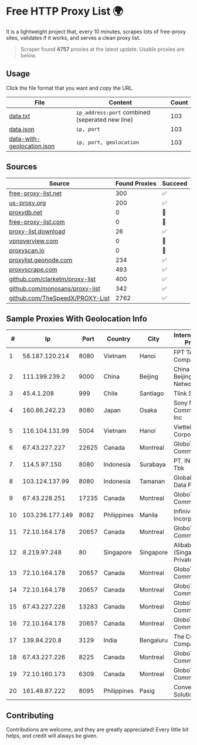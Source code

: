 
# Free HTTP Proxy List 🌍

It is a lightweight project that, every 10 minutes, scrapes lots of free-proxy sites, validates if it works, and serves a clean proxy list.


> Scraper found **4757** proxies at the latest update. Usable proxies are below.

## Usage

Click the file format that you want and copy the URL.


|File|Content|Count|
|----|-------|-----|
|[data.txt](https://raw.githubusercontent.com/themiralay/Proxy-List-World/master/data.txt)|`ip_address:port` combined (seperated new line)|103|
|[data.json](https://raw.githubusercontent.com/themiralay/Proxy-List-World/master/data.json)|`ip, port`|103|
|[data-with-geolocation.json](https://raw.githubusercontent.com/themiralay/Proxy-List-World/master/data-with-geolocation.json)|`ip, port, geolocation`|103|

## Sources

|Source|Found Proxies|Succeed|
|------|-------------|-------|
|[free-proxy-list.net](https://free-proxy-list.net)|300|✅|
|[us-proxy.org](https://www.us-proxy.org)|200|✅|
|[proxydb.net](http://proxydb.net)|0|🚫|
|[free-proxy-list.com](https://free-proxy-list.com/?page=&port=&type%5B%5D=http&type%5B%5D=https&up_time=0&search=Search)|0|🚫|
|[proxy-list.download](https://www.proxy-list.download/HTTP)|26|✅|
|[vpnoverview.com](https://vpnoverview.com/privacy/anonymous-browsing/free-proxy-servers)|0|🚫|
|[proxyscan.io](https://www.proxyscan.io)|0|🚫|
|[proxylist.geonode.com](https://proxylist.geonode.com/api/proxy-list?limit=300&page=1&sort_by=lastChecked&sort_type=desc&protocols=http,https)|234|✅|
|[proxyscrape.com](https://api.proxyscrape.com/v2/?request=displayproxies&protocol=http&timeout=10000&country=all&ssl=all&anonymity=all)|493|✅|
|[github.com/clarketm/proxy-list](https://raw.githubusercontent.com/clarketm/proxy-list/master/proxy-list-raw.txt)|400|✅|
|[github.com/monosans/proxy-list](https://raw.githubusercontent.com/monosans/proxy-list/main/proxies/http.txt)|342|✅|
|[github.com/TheSpeedX/PROXY-List](https://raw.githubusercontent.com/TheSpeedX/PROXY-List/master/http.txt)|2762|✅|


## Sample Proxies With Geolocation Info

|#|Ip|Port|Country|City|Internet Service Provider|
|-|--|----|-------|----|-------------------------|
|1|58.187.120.214|8080|Vietnam|Hanoi|FPT Telecom Company|
|2|111.199.239.2|9000|China|Beijing|China Unicom Beijing Province Network|
|3|45.4.1.208|999|Chile|Santiago|Tlink SPA|
|4|160.86.242.23|8080|Japan|Osaka|Sony Network Communications Inc|
|5|116.104.131.99|5004|Vietnam|Hanoi|Viettel Corporation|
|6|67.43.227.227|22625|Canada|Montreal|GloboTech Communications|
|7|114.5.97.150|8080|Indonesia|Surabaya|PT. INDOSAT Tbk|
|8|103.124.137.99|8080|Indonesia|Tamanan|Global Media Data Prima|
|9|67.43.228.251|17235|Canada|Montreal|GloboTech Communications|
|10|103.236.177.149|8082|Philippines|Manila|Infinivan Incorporated|
|11|72.10.164.178|20657|Canada|Montreal|GloboTech Communications|
|12|8.219.97.248|80|Singapore|Singapore|Alibaba Cloud (Singapore) Private Limited|
|13|72.10.164.178|20657|Canada|Montreal|GloboTech Communications|
|14|72.10.164.178|20657|Canada|Montreal|GloboTech Communications|
|15|67.43.227.228|13283|Canada|Montreal|GloboTech Communications|
|16|72.10.164.178|20657|Canada|Montreal|GloboTech Communications|
|17|139.84.220.8|3129|India|Bengaluru|The Constant Company, LLC|
|18|67.43.227.226|8225|Canada|Montreal|GloboTech Communications|
|19|72.10.160.173|6309|Canada|Montreal|GloboTech Communications|
|20|161.49.87.222|8095|Philippines|Pasig|Converge ICT Solution Inc|



## Contributing

Contributions are welcome, and they are greatly appreciated! Every
little bit helps, and credit will always be given.

